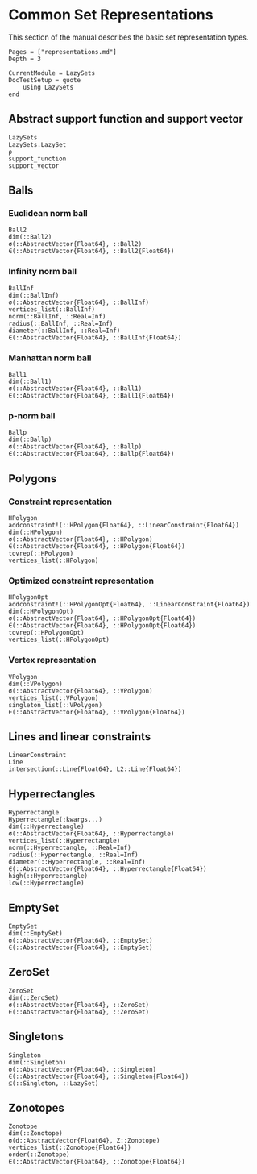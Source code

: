 # Common Set Representations

This section of the manual describes the basic set representation types.

```@contents
Pages = ["representations.md"]
Depth = 3
```

```@meta
CurrentModule = LazySets
DocTestSetup = quote
    using LazySets
end
```

## Abstract support function and support vector

```@docs
LazySets
LazySets.LazySet
ρ
support_function
support_vector
```

## Balls

### Euclidean norm ball

```@docs
Ball2
dim(::Ball2)
σ(::AbstractVector{Float64}, ::Ball2)
∈(::AbstractVector{Float64}, ::Ball2{Float64})
```

### Infinity norm ball

```@docs
BallInf
dim(::BallInf)
σ(::AbstractVector{Float64}, ::BallInf)
vertices_list(::BallInf)
norm(::BallInf, ::Real=Inf)
radius(::BallInf, ::Real=Inf)
diameter(::BallInf, ::Real=Inf)
∈(::AbstractVector{Float64}, ::BallInf{Float64})
```

### Manhattan norm ball

```@docs
Ball1
dim(::Ball1)
σ(::AbstractVector{Float64}, ::Ball1)
∈(::AbstractVector{Float64}, ::Ball1{Float64})
```

### p-norm ball

```@docs
Ballp
dim(::Ballp)
σ(::AbstractVector{Float64}, ::Ballp)
∈(::AbstractVector{Float64}, ::Ballp{Float64})
```

## Polygons

### Constraint representation

```@docs
HPolygon
addconstraint!(::HPolygon{Float64}, ::LinearConstraint{Float64})
dim(::HPolygon)
σ(::AbstractVector{Float64}, ::HPolygon)
∈(::AbstractVector{Float64}, ::HPolygon{Float64})
tovrep(::HPolygon)
vertices_list(::HPolygon)
```

### Optimized constraint representation

```@docs
HPolygonOpt
addconstraint!(::HPolygonOpt{Float64}, ::LinearConstraint{Float64})
dim(::HPolygonOpt)
σ(::AbstractVector{Float64}, ::HPolygonOpt{Float64})
∈(::AbstractVector{Float64}, ::HPolygonOpt{Float64})
tovrep(::HPolygonOpt)
vertices_list(::HPolygonOpt)
```

### Vertex representation

```@docs
VPolygon
dim(::VPolygon)
σ(::AbstractVector{Float64}, ::VPolygon)
vertices_list(::VPolygon)
singleton_list(::VPolygon)
∈(::AbstractVector{Float64}, ::VPolygon{Float64})
```

## Lines and linear constraints

```@docs
LinearConstraint
Line
intersection(::Line{Float64}, L2::Line{Float64})
```

## Hyperrectangles

```@docs
Hyperrectangle
Hyperrectangle(;kwargs...)
dim(::Hyperrectangle)
σ(::AbstractVector{Float64}, ::Hyperrectangle)
vertices_list(::Hyperrectangle)
norm(::Hyperrectangle, ::Real=Inf)
radius(::Hyperrectangle, ::Real=Inf)
diameter(::Hyperrectangle, ::Real=Inf)
∈(::AbstractVector{Float64}, ::Hyperrectangle{Float64})
high(::Hyperrectangle)
low(::Hyperrectangle)
```

## EmptySet

```@docs
EmptySet
dim(::EmptySet)
σ(::AbstractVector{Float64}, ::EmptySet)
∈(::AbstractVector{Float64}, ::EmptySet)
```

## ZeroSet

```@docs
ZeroSet
dim(::ZeroSet)
σ(::AbstractVector{Float64}, ::ZeroSet)
∈(::AbstractVector{Float64}, ::ZeroSet)
```

## Singletons

```@docs
Singleton
dim(::Singleton)
σ(::AbstractVector{Float64}, ::Singleton)
∈(::AbstractVector{Float64}, ::Singleton{Float64})
⊆(::Singleton, ::LazySet)
```

## Zonotopes

```@docs
Zonotope
dim(::Zonotope)
σ(d::AbstractVector{Float64}, Z::Zonotope)
vertices_list(::Zonotope{Float64})
order(::Zonotope)
∈(::AbstractVector{Float64}, ::Zonotope{Float64})
```
